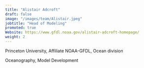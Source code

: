 ```yaml
---
title: "Alistair Adcroft"
draft: false
image: "/images/team/Alistair.jpeg"
jobtitle: "Head of Modeling"
promoted: true
Website: https://www.gfdl.noaa.gov/alistair-adcroft-homepage/
weight: 2
---
```



Princeton University, Affiliate NOAA-GFDL, Ocean division

Oceanography, Model Development


